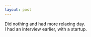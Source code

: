 ```yaml
---
layout: post
---
```

  


Did nothing and had more relaxing day.  
I had an interview earlier, with a startup.  
